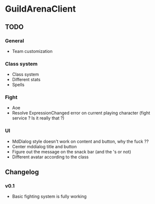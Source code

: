 # GuildArenaClient

## TODO

### General
* Team customization

### Class system
* Class system
* Different stats
* Spells

### Fight
* Aoe
* Resolve ExpressionChanged error on current playing character (fight service ? Is it really that ?)

### UI
* MdDialog style doesn't work on content and button, why the fuck ??
* Center mddialog title and button
* Figure out the message on the snack bar (and the 's or not)
* Different avatar according to the class

## Changelog

### v0.1
* Basic fighting system is fully working
